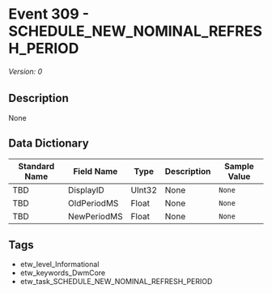 # Event 309 - SCHEDULE_NEW_NOMINAL_REFRESH_PERIOD
###### Version: 0

## Description
None

## Data Dictionary
|Standard Name|Field Name|Type|Description|Sample Value|
|---|---|---|---|---|
|TBD|DisplayID|UInt32|None|`None`|
|TBD|OldPeriodMS|Float|None|`None`|
|TBD|NewPeriodMS|Float|None|`None`|

## Tags
* etw_level_Informational
* etw_keywords_DwmCore
* etw_task_SCHEDULE_NEW_NOMINAL_REFRESH_PERIOD